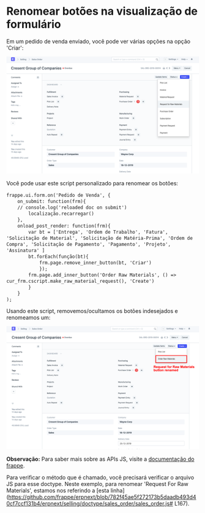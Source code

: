 # Renomear botões na visualização de formulário


Em um pedido de venda enviado, você pode ver várias opções na opção 'Criar':


![Script personalizado](/files/customize-button-all.png)


Você pode usar este script personalizado para renomear os botões:



```
frappe.ui.form.on('Pedido de Venda', {
    on_submit: function(frm){
    // console.log('reloaded doc on submit')
        localização.recarregar()
    },
    onload_post_render: function(frm){
        var bt = ['Entrega', 'Ordem de Trabalho', 'Fatura', 'Solicitação de Material', 'Solicitação de Matéria-Prima', 'Ordem de Compra', 'Solicitação de Pagamento', 'Pagamento', 'Projeto', 'Assinatura' ]
        bt.forEach(função(bt){
            frm.page.remove_inner_button(bt, 'Criar')
            });
        frm.page.add_inner_button('Order Raw Materials', () => cur_frm.cscript.make_raw_material_request(), 'Create')
        }
    }
);

```

Usando este script, removemos/ocultamos os botões indesejados e renomeamos um:


![Script personalizado](/files/customize-button-rename.png)


**Observação:** Para saber mais sobre as APIs JS, visite a [documentação do frappe](https://frappe.io/docs/v13/user/en/api/form).


Para verificar o método que é chamado, você precisará verificar o arquivo JS para esse doctype. Neste exemplo, para renomear 'Request For Raw Materials', estamos nos referindo a [esta linha](https://github.com/frappe/erpnext/blob/782f45ae5f272173b5daadb493d40cf7ccf131b4/erpnext/selling/doctype/sales_order/sales_order.js# L167).